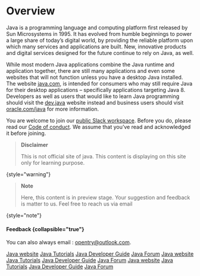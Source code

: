 # Overview

Java is a programming language and computing platform first released by Sun Microsystems in 1995. It has evolved from
humble beginnings to power a large share of today’s digital world, by providing the reliable platform upon which many
services and applications are built. New, innovative products and digital services designed for the future continue to
rely on Java, as well.

While most modern Java applications combine the Java runtime and application together, there are still many applications
and even some websites that will not function unless you have a desktop Java installed. The
website [java.com](https://java.com),
is intended for consumers who may still require Java for their desktop applications – specifically applications
targeting
Java 8. Developers as well as users that would like to learn Java programming should visit
the [dev.java](https://dev.java) website instead
and business users should visit [oracle.com/java](https://oracle.com/java) for more information.

You are welcome to join our
<a href="https://join.slack.com/t/writerside/shared_invite/zt-1hnvxnl0z-Nc6RWXTppRI2Oc566vumYw">public Slack workspace</a>.
Before you do, please read our [Code of conduct](https://plugins.jetbrains.com/plugin/20158-writerside/docs/writerside-code-of-conduct.html).
We assume that you’ve read and acknowledged it before joining.

> **Disclaimer**
>
> This is not official site of java. This content is displaying on this site only for learning purpose.
>
{style="warning"}

> **Note**
>
> Here, this content is in preview stage.
> Your suggestion and feedback is matter to us.
> Feel free to reach us via email
>
{style="note"}

#### Feedback {collapsible="true"}

You can also always email
: [opentry@outlook.com](mailto:writerside@jetbrains.com).


<seealso>
<category ref="additional">
        <a href="https://www.java.com">Java website</a>
        <a href="https://docs.oracle.com/javase/tutorial">Java Tutorials</a>
        <a href="https://docs.oracle.com/en/java">Java Developer Guide</a>
        <a href="https://www.javaprogrammingforums.com">Java Forum</a>
</category>
<category ref="related">
        <a href="https://www.java.com">Java website</a>
        <a href="https://docs.oracle.com/javase/tutorial">Java Tutorials</a>
        <a href="https://docs.oracle.com/en/java">Java Developer Guide</a>
        <a href="https://www.javaprogrammingforums.com">Java Forum</a>
</category>
<category ref="other">
        <a href="https://www.java.com">Java website</a>
        <a href="https://docs.oracle.com/javase/tutorial">Java Tutorials</a>
        <a href="https://docs.oracle.com/en/java">Java Developer Guide</a>
        <a href="https://www.javaprogrammingforums.com">Java Forum</a> </category>
</seealso>